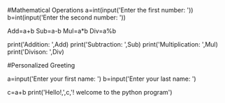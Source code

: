 #Mathematical Operations
a=int(input('Enter the first number: '))
b=int(input('Enter the second number: '))

Add=a+b
Sub=a-b
Mul=a*b
Div=a%b


print('Addition: ',Add)
print('Subtraction: ',Sub)
print('Multiplication: ',Mul)
print('Divison: ',Div)

#Personalized Greeting

a=input('Enter your first name: ')
b=input('Enter your last name: ')

c=a+b
print('Hello!,',c,'! welcome to the python program')
